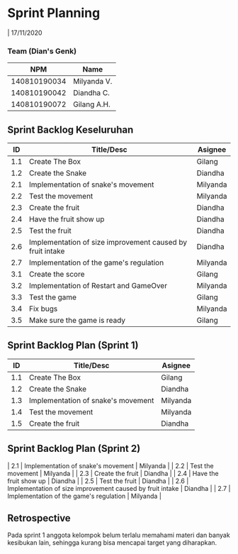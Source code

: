 # Sprint Planning 
| 17/11/2020

### Team (Dian's Genk)
| NPM           | Name        |
| ------------- |-------------|
| 140810190034  | Milyanda V. |
| 140810190042  | Diandha C.  |
| 140810190072  | Gilang A.H. |

## Sprint Backlog Keseluruhan 
| ID    |                         Title/Desc                           | Asignee  | 
| ----- | ------------------------------------------------------------ | -------- | 
|  1.1  | Create The Box                                               | Gilang   | 
|  1.2  | Create the Snake                                             | Diandha  | 
|  2.1  | Implementation of snake's movement                           | Milyanda | 
|  2.2  | Test the movement                                            | Milyanda | 
|  2.3  | Create the fruit                                             | Diandha  | 
|  2.4  | Have the fruit show up                                       |   Diandha     | 
|  2.5  | Test the fruit                                               |   Diandha        | 
|  2.6  | Implementation of size improvement caused by fruit intake    |  Diandha         | 
|  2.7  | Implementation of the game's regulation                      |    Milyanda       | 
| 3.1   | Create the score                                             |   Gilang       | 
| 3.2   | Implementation of Restart and GameOver                       |    Milyanda         | 
| 3.3   | Test the game                                                |   Gilang       |
| 3.4   | Fix bugs                                                     |     Milyanda        | 
| 3.5   | Make sure the game is ready                                  |  Gilang        | 

## Sprint Backlog Plan (Sprint 1)
| ID    |                         Title/Desc                           | Asignee  | 
| ----- | ------------------------------------------------------------ | -------- | 
|  1.1  | Create The Box                                               | Gilang   | 
|  1.2  | Create the Snake                                             | Diandha  | 
|  1.3  | Implementation of snake's movement                           | Milyanda | 
|  1.4  | Test the movement                                            | Milyanda | 
|  1.5  | Create the fruit                                             | Diandha  | 

## Sprint Backlog Plan (Sprint 2)
|  2.1  | Implementation of snake's movement                           | Milyanda | 
|  2.2  | Test the movement                                            | Milyanda | 
|  2.3  | Create the fruit                                             | Diandha  | 
|  2.4  | Have the fruit show up                                       |   Diandha     | 
|  2.5  | Test the fruit                                               |   Diandha        | 
|  2.6  | Implementation of size improvement caused by fruit intake    |  Diandha         | 
|  2.7  | Implementation of the game's regulation                      |    Milyanda       | 

## Retrospective 

Pada sprint 1 anggota kelompok belum terlalu memahami materi dan banyak kesibukan lain, sehingga kurang bisa mencapai target yang diharapkan. 
